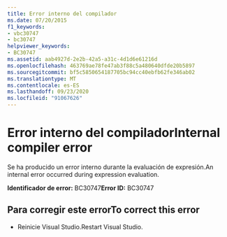 ```yaml
---
title: Error interno del compilador
ms.date: 07/20/2015
f1_keywords:
- vbc30747
- bc30747
helpviewer_keywords:
- BC30747
ms.assetid: aab4927d-2e2b-42a5-a31c-4d1d6e61216d
ms.openlocfilehash: 463769ae78fe47ab3f88c5a480640dfde20b5897
ms.sourcegitcommit: bf5c5850654187705bc94cc40ebfb62fe346ab02
ms.translationtype: MT
ms.contentlocale: es-ES
ms.lasthandoff: 09/23/2020
ms.locfileid: "91067626"
---
```

# <a name="internal-compiler-error"></a><span data-ttu-id="1507d-102">Error interno del compilador</span><span class="sxs-lookup"><span data-stu-id="1507d-102">Internal compiler error</span></span>

<span data-ttu-id="1507d-103">Se ha producido un error interno durante la evaluación de expresión.</span><span class="sxs-lookup"><span data-stu-id="1507d-103">An internal error occurred during expression evaluation.</span></span>  
  
 <span data-ttu-id="1507d-104">**Identificador de error:** BC30747</span><span class="sxs-lookup"><span data-stu-id="1507d-104">**Error ID:** BC30747</span></span>  
  
## <a name="to-correct-this-error"></a><span data-ttu-id="1507d-105">Para corregir este error</span><span class="sxs-lookup"><span data-stu-id="1507d-105">To correct this error</span></span>  
  
- <span data-ttu-id="1507d-106">Reinicie Visual Studio.</span><span class="sxs-lookup"><span data-stu-id="1507d-106">Restart Visual Studio.</span></span>  

